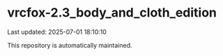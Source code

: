 # vrcfox-2.3_body_and_cloth_edition

Last updated: 2025-07-01 18:10:10

This repository is automatically maintained.
